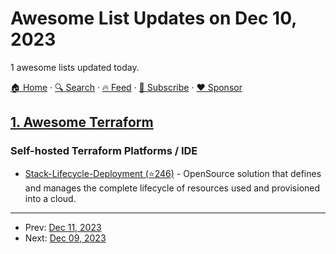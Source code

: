 # Awesome List Updates on Dec 10, 2023

1 awesome lists updated today.

[🏠 Home](/README.md) · [🔍 Search](https://www.trackawesomelist.com/search/) · [🔥 Feed](https://www.trackawesomelist.com/rss.xml) · [📮 Subscribe](https://trackawesomelist.us17.list-manage.com/subscribe?u=d2f0117aa829c83a63ec63c2f&id=36a103854c) · [❤️  Sponsor](https://github.com/sponsors/theowenyoung)



## [1. Awesome Terraform](/content/shuaibiyy/awesome-terraform/README.md)

### Self-hosted Terraform Platforms / IDE

*   [Stack-Lifecycle-Deployment (⭐246)](https://github.com/D10S0VSkY-OSS/Stack-Lifecycle-Deployment) - OpenSource solution that defines and manages the complete lifecycle of resources used and provisioned into a cloud.

---

- Prev: [Dec 11, 2023](/content/2023/12/11/README.md)
- Next: [Dec 09, 2023](/content/2023/12/09/README.md)